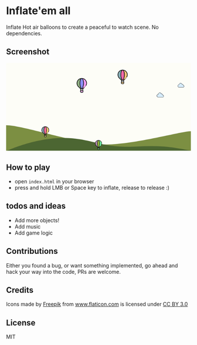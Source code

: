 # Inflate'em all

Inflate Hot air balloons to create a peaceful to watch scene. No dependencies.

## Screenshot

![Screenshot](screenshot.gif)

## How to play

  - open `index.html` in your browser
  - press and hold LMB or Space key to inflate, release to release :)

## todos and ideas

  - Add more objects!
  - Add music
  - Add game logic

## Contributions

Either you found a bug, or want something implemented, go ahead and hack your way into the code, PRs are welcome.

## Credits

<div>Icons made by <a href="http://www.freepik.com" title="Freepik">Freepik</a> from <a href="http://www.flaticon.com" title="Flaticon">www.flaticon.com</a> is licensed under <a href="http://creativecommons.org/licenses/by/3.0/" title="Creative Commons BY 3.0">CC BY 3.0</a></div>

License
----

MIT
